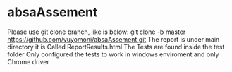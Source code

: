 # absaAssement
Please use git clone branch, like is below:
git clone -b master https://github.com/vuyomoni/absaAssement.git
The report is under main directory it is Called ReportResults.html
The Tests are found inside the test folder
Only configured the tests to work in windows enviroment and only Chrome driver
